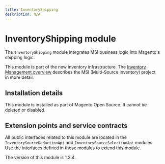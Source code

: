 ```yaml
---
title: InventoryShipping
description: N/A
---
```


# InventoryShipping module

The `InventoryShipping` module integrates MSI business logic into Magento's shipping logic.

This module is part of the new inventory infrastructure. The
[Inventory Management overview](https://developer.adobe.com/commerce/webapi/rest/inventory/index.html)
describes the MSI (Multi-Source Inventory) project in more detail.

## Installation details

This module is installed as part of Magento Open Source. It cannot be deleted or disabled.

## Extension points and service contracts

All public interfaces related to this module are located in the `InventorySourceDeductionApi` and
`InventorySourceSelectionApi` modules.
Use the interfaces defined in those modules to extend this module.

<InlineAlert slots="text" />
The version of this module is 1.2.4.
